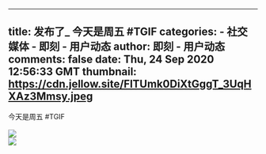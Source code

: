 
---
title: 发布了_ 今天是周五 #TGIF
categories: 
    - 社交媒体
    - 即刻 - 用户动态
author: 即刻 - 用户动态
comments: false
date: Thu, 24 Sep 2020 12:56:33 GMT
thumbnail: https://cdn.jellow.site/FlTUmk0DiXtGggT_3UqHXAz3Mmsy.jpeg
---

<div>   
今天是周五 #TGIF <br><br><img referrerpolicy="no-referrer" src="https://cdn.jellow.site/FlTUmk0DiXtGggT_3UqHXAz3Mmsy.jpeg"><br><img referrerpolicy="no-referrer" src="https://cdn.jellow.site/FsH6TznRCsW3iHSrTosehcaNkijd.jpeg"><br>  
</div>
            